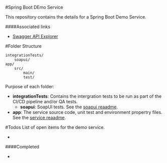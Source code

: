#Spring Boot DEmo Service

This repository contains the details for a Spring Boot Demo Service. 

####Associated links

* [Swagger API Explorer](http://http://localhost:8080/swagger-ui.html)

#Folder Structure

````
integrationTests/
	soapui/
app/
	src/
		main/
		test/
````

Purpose of each folder:

 * __integrationTests__: Contains the intergration tests to be run as part of the CI/CD pipeline and/or QA tests.
 	* __soapui__: SoapUI tests. See the [soapui reaadme](integrationTests/soapui/README.md).
 * __app__: The service source code, unit test and environment propertry files. See the [service reaadme](app/README.md).

#Todos
List of open items for the demo service.

* 

####Completed

* 

